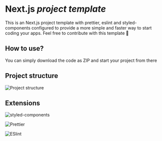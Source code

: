 # Next.js _project template_

This is an Next.js project template with prettier, eslint and styled-components configured to provide a more simple and faster way to start coding your apps.
Feel free to contribute with this template 🤠

## How to use?

You can simply download the code as ZIP and start your project from there


## Project structure

![Project structure](https://i.ibb.co/ZWfLmxk/template-structure.png)

## Extensions 

![styled-components](https://i.ibb.co/yF2T7qF/styled-code-ext.png)

![Prettier](https://i.ibb.co/NnrXS2j/prettier-code-ext.png)

![ESlint](https://i.ibb.co/84ph8bj/eslint-code-ext.png)

